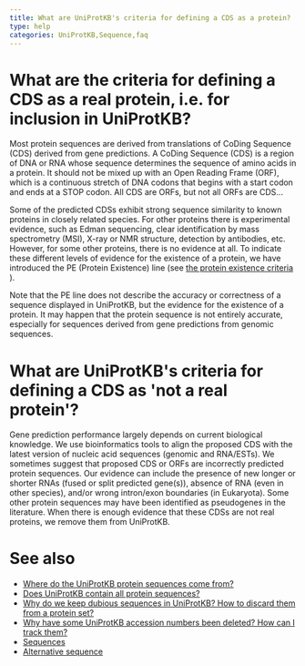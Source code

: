 ```yaml
---
title: What are UniProtKB's criteria for defining a CDS as a protein?
type: help
categories: UniProtKB,Sequence,faq
---
```


# What are the criteria for defining a CDS as a real protein, i.e. for inclusion in UniProtKB?

Most protein sequences are derived from translations of CoDing Sequence (CDS) derived from gene predictions. A CoDing Sequence (CDS) is a region of DNA or RNA whose sequence determines the sequence of amino acids in a protein. It should not be mixed up with an Open Reading Frame (ORF), which is a continuous stretch of DNA codons that begins with a start codon and ends at a STOP codon. All CDS are ORFs, but not all ORFs are CDS...

Some of the predicted CDSs exhibit strong sequence similarity to known proteins in closely related species. For other proteins there is experimental evidence, such as Edman sequencing, clear identification by mass spectrometry (MSI), X-ray or NMR structure, detection by antibodies, etc. However, for some other proteins, there is no evidence at all. To indicate these different levels of evidence for the existence of a protein, we have introduced the PE (Protein Existence) line (see [the protein existence criteria](https://ftp.uniprot.org/pub/databases/uniprot/current_release/knowledgebase/complete/docs/pe%5Fcriteria) ).

Note that the PE line does not describe the accuracy or correctness of a sequence displayed in UniProtKB, but the evidence for the existence of a protein. It may happen that the protein sequence is not entirely accurate, especially for sequences derived from gene predictions from genomic sequences.

# What are UniProtKB's criteria for defining a CDS as 'not a real protein'?

Gene prediction performance largely depends on current biological knowledge. We use bioinformatics tools to align the proposed CDS with the latest version of nucleic acid sequences (genomic and RNA/ESTs). We sometimes suggest that proposed CDS or ORFs are incorrectly predicted protein sequences. Our evidence can include the presence of new longer or shorter RNAs (fused or split predicted gene(s)), absence of RNA (even in other species), and/or wrong intron/exon boundaries (in Eukaryota). Some other protein sequences may have been identified as pseudogenes in the literature. When there is enough evidence that these CDSs are not real proteins, we remove them from UniProtKB.

# See also

-   [Where do the UniProtKB protein sequences come from?](https://www.uniprot.org/help/sequence%5Forigin)
-   [Does UniProtKB contain all protein sequences?](https://www.uniprot.org/help/uniprotkb%5Fcoverage)
-   [Why do we keep dubious sequences in UniProtKB? How to discard them from a protein set?](https://www.uniprot.org/help/dubious%5Fsequences)
-   [Why have some UniProtKB accession numbers been deleted? How can I track them?](https://www.uniprot.org/help/deleted%5Faccessions)
-   [Sequences](https://www.uniprot.org/help/sequences)
-   [Alternative sequence](https://www.uniprot.org/help/var%5Fseq)
